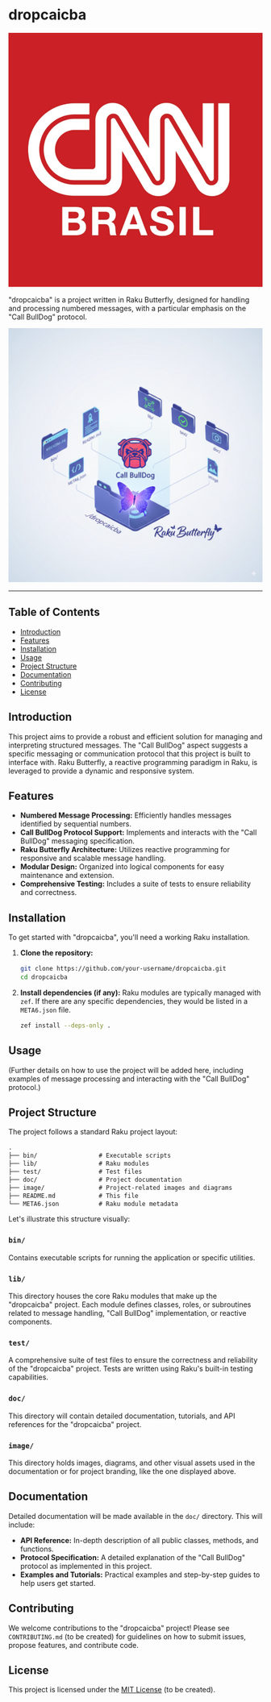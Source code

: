 # dropcaicba

![IDECNN](./matrix/cec/image/logon.jpg)

"dropcaicba" is a project written in Raku Butterfly, designed for handling and processing numbered messages, with a particular emphasis on the "Call BullDog" protocol.

![IDECaicba](./matrix/cec/image/logon.jpeg)
______

## Table of Contents

- [Introduction](#introduction)
- [Features](#features)
- [Installation](#installation)
- [Usage](#usage)
- [Project Structure](#project-structure)
- [Documentation](#documentation)
- [Contributing](#contributing)
- [License](#license)

## Introduction

This project aims to provide a robust and efficient solution for managing and interpreting structured messages. The "Call BullDog" aspect suggests a specific messaging or communication protocol that this project is built to interface with. Raku Butterfly, a reactive programming paradigm in Raku, is leveraged to provide a dynamic and responsive system.

## Features

*   **Numbered Message Processing:** Efficiently handles messages identified by sequential numbers.
*   **Call BullDog Protocol Support:** Implements and interacts with the "Call BullDog" messaging specification.
*   **Raku Butterfly Architecture:** Utilizes reactive programming for responsive and scalable message handling.
*   **Modular Design:** Organized into logical components for easy maintenance and extension.
*   **Comprehensive Testing:** Includes a suite of tests to ensure reliability and correctness.

## Installation

To get started with "dropcaicba", you'll need a working Raku installation.

1.  **Clone the repository:**
    ```bash
    git clone https://github.com/your-username/dropcaicba.git
    cd dropcaicba
    ```

2.  **Install dependencies (if any):**
    Raku modules are typically managed with `zef`. If there are any specific dependencies, they would be listed in a `META6.json` file.
    ```bash
    zef install --deps-only .
    ```

## Usage

(Further details on how to use the project will be added here, including examples of message processing and interacting with the "Call BullDog" protocol.)

## Project Structure

The project follows a standard Raku project layout:

```
.
├── bin/                 # Executable scripts
├── lib/                 # Raku modules
├── test/                # Test files
├── doc/                 # Project documentation
├── image/               # Project-related images and diagrams
├── README.md            # This file
└── META6.json           # Raku module metadata
```

Let's illustrate this structure visually:



### `bin/`

Contains executable scripts for running the application or specific utilities.

### `lib/`

This directory houses the core Raku modules that make up the "dropcaicba" project. Each module defines classes, roles, or subroutines related to message handling, "Call BullDog" implementation, or reactive components.

### `test/`

A comprehensive suite of test files to ensure the correctness and reliability of the "dropcaicba" project. Tests are written using Raku's built-in testing capabilities.

### `doc/`

This directory will contain detailed documentation, tutorials, and API references for the "dropcaicba" project.

### `image/`

This directory holds images, diagrams, and other visual assets used in the documentation or for project branding, like the one displayed above.

## Documentation

Detailed documentation will be made available in the `doc/` directory. This will include:

*   **API Reference:** In-depth description of all public classes, methods, and functions.
*   **Protocol Specification:** A detailed explanation of the "Call BullDog" protocol as implemented in this project.
*   **Examples and Tutorials:** Practical examples and step-by-step guides to help users get started.

## Contributing

We welcome contributions to the "dropcaicba" project! Please see `CONTRIBUTING.md` (to be created) for guidelines on how to submit issues, propose features, and contribute code.

## License

This project is licensed under the [MIT License](LICENSE.md) (to be created).